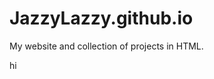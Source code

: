 # JazzyLazzy.github.io
My website and collection of projects in HTML.
<html><body><p>hi</p></body></html>
